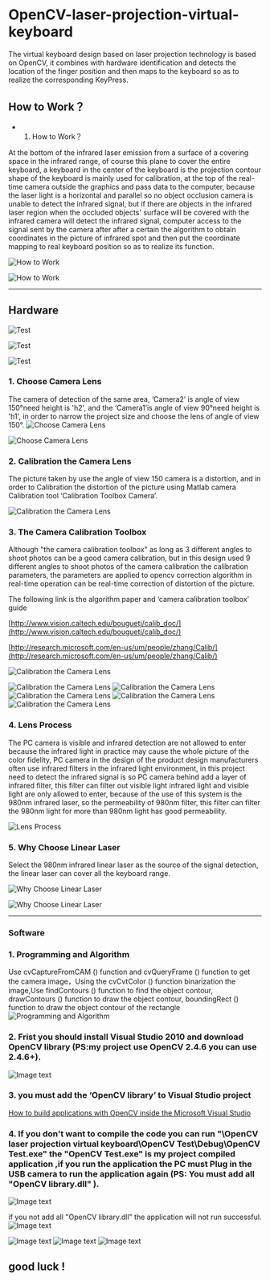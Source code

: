 # OpenCV-laser-projection-virtual-keyboard
The virtual keyboard design based on laser projection technology is based on OpenCV, it combines with hardware identification and detects the location of the finger position and then maps to the keyboard so as to realize the corresponding KeyPress. 
## How to Work？
- 1. How to Work？

At the bottom of the infrared laser emission from a surface of a covering space in the infrared range, of course this plane to cover the entire keyboard, a keyboard in the center of the keyboard is the projection contour shape of the keyboard is mainly used for calibration, at the top of the real-time camera outside the graphics and pass data to the computer, because the laser light is a horizontal and parallel so no object occlusion camera is unable to detect the infrared signal, but if there are objects in the infrared laser region when the occluded objects' surface will be covered with the infrared camera will detect the infrared signal, computer access to the signal sent by the camera after after a certain the algorithm to obtain coordinates in the picture of infrared spot and then put the coordinate mapping to real keyboard position so as to realize its function.

![How to Work](https://raw.githubusercontent.com/hxy513696765/OpenCV-laser-projection-virtual-keyboard/master/Howtowork.jpg)

![How to Work](https://raw.githubusercontent.com/hxy513696765/OpenCV-laser-projection-virtual-keyboard/master/howtowork.gif)

------------------

##  Hardware
![Test](https://raw.githubusercontent.com/hxy513696765/OpenCV-laser-projection-virtual-keyboard/master/Test2.jpg)

![Test](https://raw.githubusercontent.com/hxy513696765/OpenCV-laser-projection-virtual-keyboard/master/Test3.jpg)

![Test](https://raw.githubusercontent.com/hxy513696765/OpenCV-laser-projection-virtual-keyboard/master/Test1.jpg)

### 1. Choose Camera Lens

The camera of detection of the same area, ‘Camera2’ is angle of view 150°need height is 'h2', and the ‘Camera1’is angle of view 90°need height is 'h1', in order to narrow the project size and choose the lens of angle of view 150°.
![Choose Camera Lens](https://raw.githubusercontent.com/hxy513696765/OpenCV-laser-projection-virtual-keyboard/master/LARGE.jpg)

![Choose Camera Lens](https://raw.githubusercontent.com/hxy513696765/OpenCV-laser-projection-virtual-keyboard/master/different.jpg)
### 2. Calibration the Camera Lens

The picture taken by use the angle of view 150 camera is a distortion, and in order to Calibration the distortion of the picture using Matlab camera Calibration tool ‘Calibration Toolbox Camera’.

![Calibration the Camera Lens](https://raw.githubusercontent.com/hxy513696765/OpenCV-laser-projection-virtual-keyboard/master/Calibration%20.jpg)
### 3. The Camera Calibration Toolbox

Although "the camera calibration toolbox" as long as 3 different angles to shoot photos can be a good camera calibration, but in this design used 9 different angles to shoot photos of the camera calibration the calibration parameters, the parameters are applied to opencv correction algorithm in real-time operation can be real-time correction of distortion of the picture.

The following link is the algorithm paper and ‘camera calibration toolbox’ guide

[http://www.vision.caltech.edu/bouguetj/calib_doc/](http://www.vision.caltech.edu/bouguetj/calib_doc/)

[http://research.microsoft.com/en-us/um/people/zhang/Calib/](http://research.microsoft.com/en-us/um/people/zhang/Calib/)

![Calibration the Camera Lens](https://raw.githubusercontent.com/hxy513696765/OpenCV-laser-projection-virtual-keyboard/master/Calibration%20Toolbox1.jpg)

![Calibration the Camera Lens](https://raw.githubusercontent.com/hxy513696765/OpenCV-laser-projection-virtual-keyboard/master/Calibration%20Toolbox2.jpg)
![Calibration the Camera Lens](https://raw.githubusercontent.com/hxy513696765/OpenCV-laser-projection-virtual-keyboard/master/Calibration%20Toolbox3.jpg)
![Calibration the Camera Lens](https://raw.githubusercontent.com/hxy513696765/OpenCV-laser-projection-virtual-keyboard/master/Calibration%20Toolbox4.jpg)
![Calibration the Camera Lens](https://raw.githubusercontent.com/hxy513696765/OpenCV-laser-projection-virtual-keyboard/master/Calibration%20Toolbox5.jpg)
![Calibration the Camera Lens](https://raw.githubusercontent.com/hxy513696765/OpenCV-laser-projection-virtual-keyboard/master/Calibration%20Toolbox6.jpg)

### 4. Lens Process
 
 The PC camera is visible and infrared detection are not allowed to enter because the infrared light in practice may cause the whole picture of the color fidelity, PC camera in the design of the product design manufacturers often use infrared filters in the infrared light environment, in this project need to detect the infrared signal is so PC camera behind add a layer of infrared filter, this filter can filter out visible light infrared light and visible light are only allowed to enter, because of the use of this system is the 980nm infrared laser, so the permeability of 980nm filter, this filter can filter the 980nm light for more than 980nm light has good permeability.
 
![Lens Process](https://raw.githubusercontent.com/hxy513696765/OpenCV-laser-projection-virtual-keyboard/master/Lens%20Process1.jpg)

### 5. Why Choose Linear Laser

Select the 980nm infrared linear laser as the source of the signal detection, the linear laser can cover all the keyboard range.

![Why Choose Linear Laser](https://raw.githubusercontent.com/hxy513696765/OpenCV-laser-projection-virtual-keyboard/master/Why%20Choose%20Linear%20Laser1.jpg)

![Why Choose Linear Laser](https://raw.githubusercontent.com/hxy513696765/OpenCV-laser-projection-virtual-keyboard/master/Why%20Choose%20Linear%20Laser2.jpg)

------------------

### Software
### 1. Programming and Algorithm

Use cvCaptureFromCAM () function and cvQueryFrame () function to get the camera image，Using the cvCvtColor () function binarization the image,Use findContours () function to find the object contour, drawContours () function to draw the object contour, boundingRect () function to draw the object contour of the rectangle
![Programming and Algorithm](https://raw.githubusercontent.com/hxy513696765/OpenCV-laser-projection-virtual-keyboard/master/Algorithm1.jpg)

### 2. Frist you should install Visual Studio 2010 and  download OpenCV library (PS:my project use OpenCV 2.4.6 you can use 2.4.6+).
![Image text](http://note.youdao.com/yws/api/personal/file/48650AC8916F4270866C04A7107A2974?method=download&shareKey=994308b356db4f93fe13a4bf707b0ece)

### 3. you must add the ‘OpenCV library’ to Visual Studio project    
[How to build applications with OpenCV inside the Microsoft Visual Studio](http://docs.opencv.org/2.4/doc/tutorials/introduction/windows_visual_studio_Opencv/windows_visual_studio_Opencv.html)


### 4. If you don't want to compile the code you can run "\OpenCV laser projection virtual keyboard\OpenCV Test\Debug\OpenCV Test.exe" the "OpenCV Test.exe" is my project compiled application ,if you run the application the PC must Plug in the USB camera to run the application again (PS: You must add all "OpenCV library.dll" ).
![Image text](http://note.youdao.com/yws/api/personal/file/BDDA461324CB430CB6068FA210531B7F?method=download&shareKey=a06b4a651447161ccc31922610e47f38)


if you not add all "OpenCV library.dll"  the application will not run successful.
![Image text](http://note.youdao.com/yws/api/personal/file/BD80FB85EE6149B6B86594BC388350AC?method=download&shareKey=3b51a68c948a1ddfda2edb4b49076faf)


![Image text](https://github.com/hxy513696765/OpenCV-laser-projection-virtual-keyboard/blob/master/IMG_20140102_202742.jpg?raw=true)
![Image text](https://raw.githubusercontent.com/hxy513696765/OpenCV-laser-projection-virtual-keyboard/master/imgwork.bmp)
![Image text](https://raw.githubusercontent.com/hxy513696765/OpenCV-laser-projection-virtual-keyboard/master/img4.bmp)

## good luck ! 
